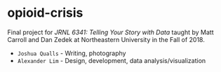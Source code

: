# opioid-crisis

Final project for _JRNL 6341: Telling Your Story with Data_ taught by Matt Carroll and Dan Zedek at Northeastern University in the Fall of 2018.

- `Joshua Qualls` - Writing, photography
- `Alexander Lim` - Design, development, data analysis/visualization
